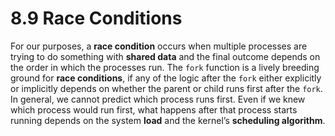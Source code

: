 # 8.9  Race Conditions

For our purposes, a **race condition** occurs when multiple processes are trying to do something with **shared data** and the final outcome depends on the order in which the processes run. The `fork` function is a lively breeding ground for **race conditions**, if any of the logic after the `fork` either explicitly or implicitly depends on whether the parent or child runs first after the `fork`. In general, we cannot predict which process runs first. Even if we knew which process would run first, what happens after that process starts running depends on the system **load** and the kernel’s **scheduling algorithm**.



